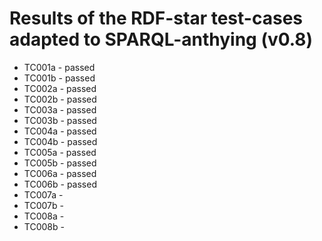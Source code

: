

# Results of the RDF-star test-cases adapted to SPARQL-anthying (v0.8)


- TC001a - passed
- TC001b - passed
- TC002a - passed
- TC002b - passed
- TC003a - passed
- TC003b - passed
- TC004a - passed
- TC004b - passed
- TC005a - passed
- TC005b - passed
- TC006a - passed
- TC006b - passed
- TC007a -
- TC007b -
- TC008a -
- TC008b -
